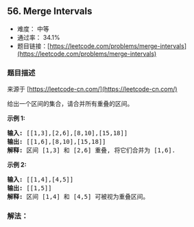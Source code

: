 ## 56. Merge Intervals

- 难度： 中等
- 通过率： 34.1%
- 题目链接：[https://leetcode.com/problems/merge-intervals](https://leetcode.com/problems/merge-intervals)


### 题目描述

来源于 [https://leetcode-cn.com/](https://leetcode-cn.com/)

<p>给出一个区间的集合，请合并所有重叠的区间。</p>

<p><strong>示例 1:</strong></p>

<pre><strong>输入:</strong> [[1,3],[2,6],[8,10],[15,18]]
<strong>输出:</strong> [[1,6],[8,10],[15,18]]
<strong>解释:</strong> 区间 [1,3] 和 [2,6] 重叠, 将它们合并为 [1,6].
</pre>

<p><strong>示例&nbsp;2:</strong></p>

<pre><strong>输入:</strong> [[1,4],[4,5]]
<strong>输出:</strong> [[1,5]]
<strong>解释:</strong> 区间 [1,4] 和 [4,5] 可被视为重叠区间。</pre>


### 解法：